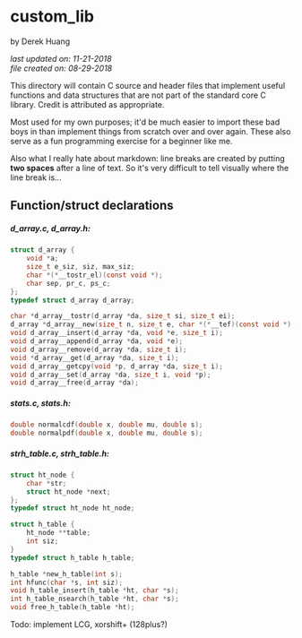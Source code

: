# custom_lib

by Derek Huang

_last updated on: 11-21-2018_  
_file created on: 08-29-2018_

This directory will contain C source and header files that implement useful functions and data structures that are not part of the standard core C library. Credit is attributed as appropriate.

Most used for my own purposes; it'd be much easier to import these bad boys in than implement things from scratch over and over again. These also serve as a fun programming exercise for a beginner like me.

Also what I really hate about markdown: line breaks are created by putting __two spaces__ after a line of text. So it's very difficult to tell visually where the line break is...

## Function/struct declarations

##### d_array.c, d_array.h:

```c
struct d_array {
    void *a;
    size_t e_siz, siz, max_siz;
    char *(*__tostr_el)(const void *);
    char sep, pr_c, ps_c;
};
typedef struct d_array d_array;

char *d_array__tostr(d_array *da, size_t si, size_t ei);
d_array *d_array__new(size_t n, size_t e, char *(*__tef)(const void *), char sep, char pr_c, char ps_c);
void d_array__insert(d_array *da, void *e, size_t i);
void d_array__append(d_array *da, void *e);
void d_array__remove(d_array *da, size_t i);
void *d_array__get(d_array *da, size_t i);
void d_array__getcpy(void *p, d_array *da, size_t i);
void d_array__set(d_array *da, size_t i, void *p);
void d_array__free(d_array *da);
```

##### stats.c, stats.h:

```c
double normalcdf(double x, double mu, double s);
double normalpdf(double x, double mu, double s);
```

##### strh_table.c, strh_table.h:

```c
struct ht_node {
    char *str;
    struct ht_node *next;
};
typedef struct ht_node ht_node;

struct h_table {
    ht_node **table;
    int siz;
}
typedef struct h_table h_table;

h_table *new_h_table(int s);
int hfunc(char *s, int siz);
void h_table_insert(h_table *ht, char *s);
int h_table_nsearch(h_table *ht, char *s);
void free_h_table(h_table *ht);
```

Todo: implement LCG, xorshift+ (128plus?)




